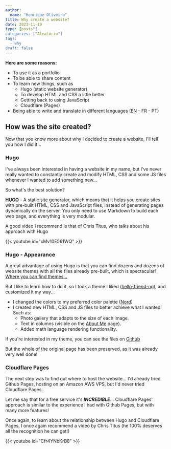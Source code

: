 ```yaml
---
author: 
  name: "Henrique Oliveira"
title: Why create a website?
date: 2023-11-19
type: [posts"]
categories: ["Aleatório"]
tags:
  - why
draft: false
---
```

**Here are some reasons:**
- To use it as a portfolio
- To be able to share content
- To learn new things, such as
  - Hugo (static website generator)
  - To develop HTML and CSS a little better
  - Getting back to using JavaScript
  - Cloudflare (Pages)
- Being able to write and translate in different languages (EN - FR - PT)

## How was the site created?
Now that you know more about why I decided to create a website, I'll tell you how I did it...

### Hugo

I've always been interested in having a website in my name, but I've never really wanted to constantly create and modify HTML, CSS and some JS files whenever I wanted to add something new...

So what's the best solution?

[**HUGO**](https://gohugo.io/) - A static site generator, which means that it helps you create sites with pre-built HTML, CSS and JavaScript files, instead of generating pages dynamically on the server. You only need to use Markdown to build each web page, and everything is very modular.

A good video I recommend is that of Chris Titus, who talks about his approach with Hugo

{{< youtube id="xMv10E561WQ" >}}

### Hugo - Appearance

A great advantage of using Hugo is that you can find dozens and dozens of website themes with all the files already pre-built, which is spectacular! [Where you can find themes...](https://themes.gohugo.io/)

But I like to learn how to do it, so I took a theme I liked ([hello-friend-ng](https://themes.gohugo.io/themes/hugo-theme-hello-friend-ng/)), and customized it my way...

- I changed the colors to my preferred color palette ([Nord](https://www.nordtheme.com/))
- I created new HTML, CSS and JS files to better achieve what I wanted! Such as:
  - Photo gallery that adapts to the size of each image.
  - Text in columns (visible on the [About Me](https://m0streng0.com/about/) page).
  - Added math language rendering functionality.

If you're interested in my theme, you can see the files on [Github](https://github.com/M0streng0/website)

But the whole of the original page has been preserved, as it was already very well done!

### Cloudflare Pages

The next step was to find out where to host the website... I'd already tried Github Pages, hosting on an Amazon AWS VPS, but I'd never tried Cloudflare Pages.

Let me say that for a free service it's _**INCREDIBLE**_... Cloudflare Pages' approach is similar to the experience I had with Github Pages, but with many more features!

Once again, to learn about the relationship between Hugo and Cloudflare Pages, I once again recommend a video by Chris Titus (he 100% deserves all the recognition he can get!)

{{< youtube id="Cfr4YNbKrB8" >}}